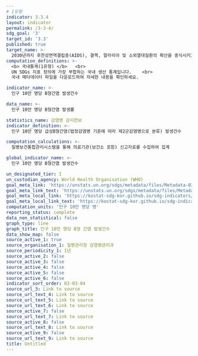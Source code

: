 ```yaml
---
# 1유형
indicator: 3.3.4
layout: indicator
permalink: /3-3-4/
sdg_goal: '3'
target_id: '3.3'
published: true
target_name: >-
  2030년까지 후천성면역결핍증(AIDS), 결핵, 말라리아 및 소외열대질환의 확산을 종식시키고 간염, 수인성 질병 및 기타 전염성 질병 방지
computation_definitions: >-
  <b> 국내통계(1유형) </b>   <br>
  UN SDGs 지표 정의에 가장 부합하는 국내 생산 통계입니다.    <br>
  국내 메타데이터 파일을 다운로드하여 자세한 내용을 확인하세요.

indicator_name: >-
  인구 10만 명당 B형간염 발생건수

data_name: >-
  인구 10만 명당 B형간염 발생률

statistics_name: 감염병 감시연보
indicator_definition: >-
  인구 10만 명당 급성B형간염(법정감염병 기준에 따라 제2군감염병으로 분류) 발생건수

computation_calculations: >-
  질병보건통합관리시스템을 통해 의료기관(보건소 포함) 신고자료를 수집하여 집계

global_indicator_name: >-
  인구 10만 명당 B형간염 발생건수

un_designated_tier: I
un_custodian_agency: World Health Organisation (WHO)
goal_meta_link: 'https://unstats.un.org/sdgs/metadata/files/Metadata-03-03-04.pdf'
goal_meta_link_text: 'https://unstats.un.org/sdgs/metadata/files/Metadata-03-03-04.pdf'
goal_meta_local_link: 'https://kostat-sdg-kor.github.io/sdg-indicators/public/data/Metadata-03-03-04_KOR.pdf'
goal_meta_local_link_text: 'https://kostat-sdg-kor.github.io/sdg-indicators/public/data/Metadata-03-03-04_KOR.pdf'
computation_units: '인구 10만 명당 명'
reporting_status: complete
data_non_statistical: false
graph_type: line
graph_title: 인구 10만 명당 B형 간염 발생건수
data_show_map: false
source_active_1: true
source_organisation_1: 질병관리청 감염병관리과
source_periodicity_1: 1년
source_active_2: false
source_active_3: false
source_active_4: false
source_active_5: false
source_active_6: false
indicator_sort_order: 03-03-04
source_url_3: Link to source
source_url_text_4: Link to source
source_url_text_5: Link to source
source_url_text_6: Link to source
source_active_7: false
source_url_text_7: Link to source
source_active_8: false
source_url_text_8: Link to source
source_active_9: false
source_url_text_9: Link to source
title: Untitled
---
```

